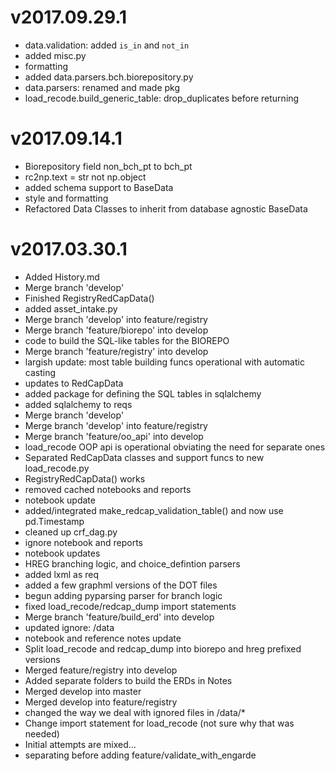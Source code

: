 
v2017.09.29.1
=============

  * data.validation: added `is_in` and `not_in`
  * added misc.py
  * formatting
  * added data.parsers.bch.biorepository.py
  * data.parsers: renamed and made pkg
  * load_recode.build_generic_table: drop_duplicates before returning

v2017.09.14.1
=============

  * Biorepository field non_bch_pt to bch_pt
  * rc2np.text = str not np.object
  * added schema support to BaseData
  * style and formatting
  * Refactored Data Classes to inherit from database agnostic BaseData

v2017.03.30.1
=============

  * Added History.md
  * Merge branch 'develop'
  * Finished RegistryRedCapData()
  * added asset_intake.py
  * Merge branch 'develop' into feature/registry
  * Merge branch 'feature/biorepo' into develop
  * code to build the SQL-like tables for the BIOREPO
  * Merge branch 'feature/registry' into develop
  * largish update: most table building funcs operational with automatic casting
  * updates to RedCapData
  * added package for defining the SQL tables in sqlalchemy
  * added sqlalchemy to reqs
  * Merge branch 'develop'
  * Merge branch 'develop' into feature/registry
  * Merge branch 'feature/oo_api' into develop
  * load_recode OOP api is operational obviating the need for separate ones
  * Separated RedCapData classes and support funcs to new load_recode.py
  * RegistryRedCapData() works
  * removed cached notebooks and reports
  * notebook update
  * added/integrated make_redcap_validation_table() and now use pd.Timestamp
  * cleaned up crf_dag.py
  * ignore notebook and reports
  * notebook updates
  * HREG branching logic, and choice_defintion parsers
  * added lxml as req
  * added a few graphml versions of the DOT files
  * begun adding pyparsing parser for branch logic
  * fixed load_recode/redcap_dump import statements
  * Merge branch 'feature/build_erd' into develop
  * updated ignore: /data
  * notebook and reference notes update
  * Split load_recode and redcap_dump into biorepo and hreg prefixed versions
  * Merged feature/registry into develop
  * Added separate folders to build the ERDs in Notes
  * Merged develop into master
  * Merged develop into feature/registry
  * changed the way we deal with ignored files in /data/*
  * Change import statement for load_recode (not sure why that was needed)
  * Initial attempts are mixed...
  * separating before adding feature/validate_with_engarde
